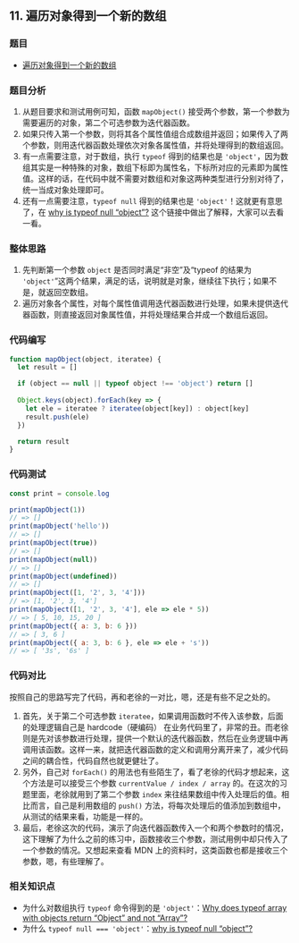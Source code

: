 ## 11. 遍历对象得到一个新的数组

### 题目

- [遍历对象得到一个新的数组](https://mp.weixin.qq.com/s/tqbzHx9OY9jmd75JIDimsQ)

### 题目分析

1. 从题目要求和测试用例可知，函数 `mapObject()` 接受两个参数，第一个参数为需要遍历的对象，第二个可选参数为迭代器函数。
2. 如果只传入第一个参数，则将其各个属性值组合成数组并返回；如果传入了两个参数，则用迭代器函数处理依次对象各属性值，并将处理得到的数组返回。 
3. 有一点需要注意，对于数组，执行 `typeof` 得到的结果也是 `'object'`，因为数组其实是一种特殊的对象，数组下标即为属性名，下标所对应的元素即为属性值。这样的话，在代码中就不需要对数组和对象这两种类型进行分别对待了，统一当成对象处理即可。
4. 还有一点需要注意，`typeof null` 得到的结果也是 `'object'`！这就更有意思了，在 [why is typeof null “object”?](https://stackoverflow.com/a/18808270) 这个链接中做出了解释，大家可以去看一看。

### 整体思路

1. 先判断第一个参数 `object` 是否同时满足“非空”及“typeof 的结果为 `'object'`”这两个结果，满足的话，说明就是对象，继续往下执行；如果不是，就返回空数组。
2. 遍历对象各个属性，对每个属性值调用迭代器函数进行处理，如果未提供迭代器函数，则直接返回对象属性值，并将处理结果合并成一个数组后返回。

### 代码编写

```javascript
function mapObject(object, iteratee) {
  let result = []

  if (object == null || typeof object !== 'object') return []
  
  Object.keys(object).forEach(key => {
    let ele = iteratee ? iteratee(object[key]) : object[key]
    result.push(ele)
  })

  return result
}
```

### 代码测试

```javascript
const print = console.log

print(mapObject(1))
// => []
print(mapObject('hello'))
// => []
print(mapObject(true))
// => []
print(mapObject(null))
// => []
print(mapObject(undefined))
// => []
print(mapObject([1, '2', 3, '4']))
// => [1, '2', 3, '4']
print(mapObject([1, '2', 3, '4'], ele => ele * 5))
// => [ 5, 10, 15, 20 ]
print(mapObject({ a: 3, b: 6 }))
// => [ 3, 6 ]
print(mapObject({ a: 3, b: 6 }, ele => ele + 's'))
// => [ '3s', '6s' ]
```

### 代码对比

按照自己的思路写完了代码，再和老徐的一对比，嗯，还是有些不足之处的。

1. 首先，关于第二个可选参数 `iteratee`，如果调用函数时不传入该参数，后面的处理逻辑自己是 hardcode（硬编码） 在业务代码里了，非常的丑。而老徐则是先对该参数进行处理，提供一个默认的迭代器函数，然后在业务逻辑中再调用该函数。这样一来，就把迭代器函数的定义和调用分离开来了，减少代码之间的耦合性，代码自然也就更健壮了。
2. 另外，自己对 `forEach()` 的用法也有些陌生了，看了老徐的代码才想起来，这个方法是可以接受三个参数 `currentValue / index / array` 的。在这次的习题里面，老徐就用到了第二个参数 `index` 来往结果数组中传入处理后的值。相比而言，自己是利用数组的 `push()` 方法，将每次处理后的值添加到数组中，从测试的结果来看，功能是一样的。
3. 最后，老徐这次的代码，演示了向迭代器函数传入一个和两个参数时的情况，这下理解了为什么之前的练习中，函数接收三个参数，测试用例中却只传入了一个参数的情况。又想起来查看 MDN 上的资料时，这类函数也都是接收三个参数，嗯，有些理解了。

### 相关知识点

- 为什么对数组执行 `typeof` 命令得到的是 `'object'`：[Why does typeof array with objects return “Object” and not “Array”? ](https://stackoverflow.com/a/12996950)
- 为什么 `typeof null === 'object'`：[why is typeof null “object”?](https://stackoverflow.com/a/18808270)
